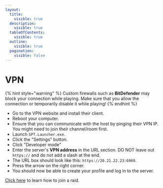```yaml
---
layout:
  title:
    visible: true
  description:
    visible: true
  tableOfContents:
    visible: true
  outline:
    visible: true
  pagination:
    visible: false
---
```


# VPN

{% hint style="warning" %}
Custom firewalls such as **BitDefender** may block your connection while playing. Make sure that you allow the connection or temporarily disable it while playing!
{% endhint %}

* Go to the VPN website and install their client.
* Reboot your computer.
* Ensure that you can communicate with the host by pinging their VPN IP. You might need to join their channel/room first.
* Launch `SPT.Launcher.exe`.
* Click the "Settings" button.
* Click "Developer mode"
* Enter the server's **VPN address** in the URL section. DO NOT leave out `https://` and do not add a slash at the end.
* The URL box should look like this: `https://20.21.22.23:6969`.
* Press the arrow on the right corner.
* You should now be able to create your profile and log in to the server.

[Click here](../Playing-Fika.md#joining-a-raid) to learn how to join a raid.
